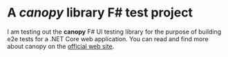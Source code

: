 # A _canopy_ library F# test project

I am testing out the **canopy** F# UI testing library for the purpose of building e2e tests for a .NET Core web application. You can read and find more about canopy on the [official web site](https://lefthandedgoat.github.io/canopy/index.html).